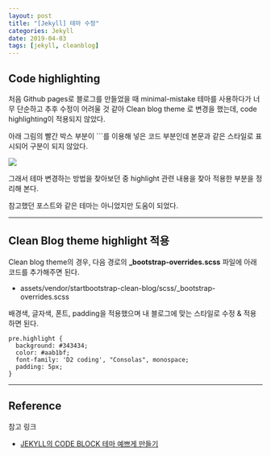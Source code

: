 ```yaml
---
layout: post
title: "[Jekyll] 테마 수정"
categories: Jekyll
date: 2019-04-03
tags: [jekyll, cleanblog]
---
```


## Code highlighting

처음 Github pages로 블로그를 만들었을 때 minimal-mistake 테마를 사용하다가 너무 단순하고 추후 수정이 어려울 것 같아 Clean blog theme 로 변경을 했는데, code highlighting이 적용되지 않았다.

아래 그림의 빨간 박스 부분이 ```를 이용해 넣은 코드 부분인데 본문과 같은 스타일로 표시되어 구분이 되지 않았다.

<img src="https://github.com/renakim/renakim.github.io/blob/master/files/jekyll_code_highlight_no.png?raw=true">

그래서 테마 변경하는 방법을 찾아보던 중 highlight 관련 내용을 찾아 적용한 부분을 정리해 본다.

참고했던 포스트와 같은 테마는 아니었지만 도움이 되었다.

---

## Clean Blog theme highlight 적용

Clean blog theme의 경우, 다음 경로의 **\_bootstrap-overrides.scss** 파일에 아래 코드를 추가해주면 된다.

- assets/vendor/startbootstrap-clean-blog/scss/\_bootstrap-overrides.scss

배경색, 글자색, 폰트, padding을 적용했으며 내 블로그에 맞는 스타일로 수정 & 적용하면 된다.

```
pre.highlight {
  background: #343434;
  color: #aab1bf;
  font-family: 'D2 coding', "Consolas", monospace;
  padding: 5px;
}
```

---

## Reference

참고 링크

- [JEKYLL의 CODE BLOCK 테마 예쁘게 만들기](https://eungbean.github.io/2018/08/14/use-Atom's-One-Dark-syntax-theme-with-jekyll/)
